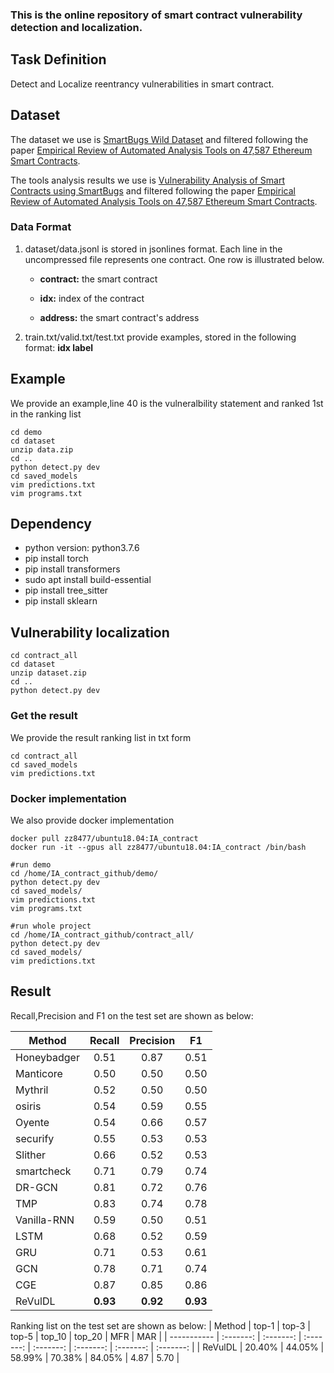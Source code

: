 ### This is the online repository of smart contract vulnerability detection and localization.
## Task Definition

Detect and Localize reentrancy vulnerabilities in smart contract.

## Dataset

The dataset we use is [SmartBugs Wild Dataset](https://github.com/smartbugs/smartbugs-wild/tree/master/contracts) and filtered following the paper [Empirical Review of Automated Analysis Tools on 47,587 Ethereum Smart Contracts](https://arxiv.org/abs/1910.10601).

The tools analysis results we use is [Vulnerability Analysis of Smart Contracts using SmartBugs](https://github.com/smartbugs/smartbugs-results) and filtered following the paper [Empirical Review of Automated Analysis Tools on 47,587 Ethereum Smart Contracts](https://arxiv.org/abs/1910.10601).

### Data Format

1. dataset/data.jsonl is stored in jsonlines format. Each line in the uncompressed file represents one contract.  One row is illustrated below.

   - **contract:** the smart contract

   - **idx:** index of the contract
  
   - **address:** the smart contract's address

2. train.txt/valid.txt/test.txt provide examples, stored in the following format:    **idx	label**

## Example
We provide an example,line 40 is the vulneralbility statement and ranked 1st in the ranking list
```shell
cd demo
cd dataset
unzip data.zip
cd ..
python detect.py dev
cd saved_models
vim predictions.txt
vim programs.txt
```

## Dependency

- python version: python3.7.6
- pip install torch
- pip install transformers
- sudo apt install build-essential
- pip install tree_sitter
- pip install sklearn


## Vulnerability localization

```shell
cd contract_all
cd dataset
unzip dataset.zip
cd ..
python detect.py dev
```
### Get the result
We provide the result ranking list in txt form
```shell
cd contract_all
cd saved_models
vim predictions.txt
```

### Docker implementation
We also provide docker implementation
```shell
docker pull zz8477/ubuntu18.04:IA_contract
docker run -it --gpus all zz8477/ubuntu18.04:IA_contract /bin/bash

#run demo
cd /home/IA_contract_github/demo/
python detect.py dev
cd saved_models/
vim predictions.txt
vim programs.txt

#run whole project
cd /home/IA_contract_github/contract_all/
python detect.py dev
cd saved_models/
vim predictions.txt
```

## Result

Recall,Precision and F1 on the test set are shown as below:

| Method      |  Recall   | Precision |    F1     |
| ----------- | :-------: | :-------: | :-------: |
| Honeybadger |   0.51  |   0.87  |   0.51  |
| Manticore   |   0.50  |   0.50  |   0.50  |
| Mythril     |   0.52  |   0.50  |   0.50  |
| osiris      |   0.54  |   0.59  |   0.55  |
| Oyente      |   0.54  |   0.66  |   0.57  |
| securify    |   0.55  |   0.53  |   0.53  |
| Slither     |   0.66  |   0.52  |   0.53  |
| smartcheck  |   0.71  |   0.79  |   0.74  |
| DR-GCN      |   0.81  |   0.72  |   0.76  |
| TMP         |   0.83  |   0.74  |   0.78  |
| Vanilla-RNN |   0.59  |   0.50  |   0.51  |
| LSTM        |   0.68  |   0.52  |   0.59  |
| GRU         |   0.71  |   0.53  |   0.61  |
| GCN         |   0.78  |   0.71  |   0.74  |
| CGE         |   0.87  |   0.85  |   0.86  |
| ReVulDL     | **0.93**| **0.92**| **0.93**|

Ranking list on the test set are shown as below:
| Method      |   top-1   |   top-3   |   top-5   |   top_10  |   top_20  |    MFR    |    MAR    |
| ----------- | :-------: | :-------: | :-------: | :-------: | :-------: | :-------: | :-------: |
| ReVulDL     |   20.40%  |   44.05%  |   58.99%  |   70.38%  |   84.05%  |   4.87    |   5.70    |

